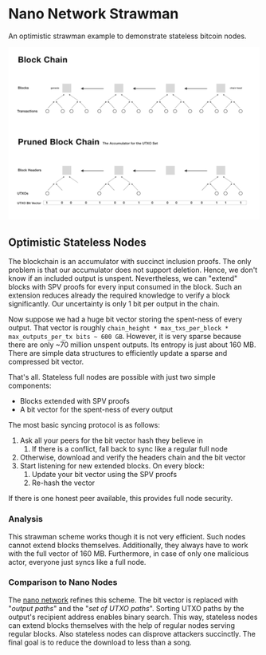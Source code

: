 # Nano Network Strawman

An optimistic strawman example to demonstrate stateless bitcoin nodes. 

<img src="../assets/utxo-bit-vector.png" alt="UTXO bit vector">

## Optimistic Stateless Nodes 

The blockchain is an accumulator with succinct inclusion proofs. The only problem is that our accumulator does not support deletion. Hence, we don't know if an included output is unspent.
Nevertheless, we can "extend" blocks with SPV proofs for every input consumed in the block. Such an extension reduces already the required knowledge to verify a block significantly. Our uncertainty is only 1 bit per output in the chain.

Now suppose we had a huge bit vector storing the spent-ness of every output. That vector is roughly `chain_height * max_txs_per_block * max_outputs_per_tx bits ~ 600 GB`. However, it is very sparse because there are only ~70 million unspent outputs. Its entropy is just about 160 MB. There are simple data structures to efficiently update a sparse and compressed bit vector.

That's all. Stateless full nodes are possible with just two simple components:
- Blocks extended with SPV proofs
- A bit vector for the spent-ness of every output

The most basic syncing protocol is as follows:
1. Ask all your peers for the bit vector hash they believe in
    1. If there is a conflict, fall back to sync like a regular full node
2. Otherwise, download and verify the headers chain and the bit vector
3. Start listening for new extended blocks. On every block:
    1. Update your bit vector using the SPV proofs
    2. Re-hash the vector

If there is one honest peer available, this provides full node security.


### Analysis 
This strawman scheme works though it is not very efficient. Such nodes cannot extend blocks themselves. 
Additionally, they always have to work with the full vector of 160 MB. 
Furthermore, in case of only one malicious actor, everyone just syncs like a full node.

### Comparison to Nano Nodes
The [nano network](../bitcoin-nano-network.md) refines this scheme. 
The bit vector is replaced with "*output paths*" and the "*set of UTXO paths*".
Sorting UTXO paths by the output's recipient address enables binary search. This way, stateless nodes can extend blocks themselves with the help of regular nodes serving regular blocks. Also stateless nodes can disprove attackers succinctly.
The final goal is to reduce the download to less than a song.
